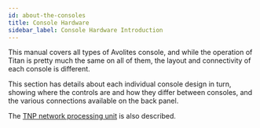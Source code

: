 ```yaml
---
id: about-the-consoles
title: Console Hardware
sidebar_label: Console Hardware Introduction
---
```


This manual covers all types of Avolites console, and while the operation
of Titan is pretty much the same on all of them, the layout and connectivity
of each console is different.

This section has details
about each individual console design in turn, showing where the controls are and
how they differ between consoles, and the various connections available on the
back panel.

The [TNP network processing unit](about-the-consoles/tnp.md) is also described.
